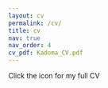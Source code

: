 ```yaml
---
layout: cv
permalink: /cv/
title: cv
nav: true
nav_order: 4
cv_pdf: Kadoma_CV.pdf
---
```

Click the icon for my full CV